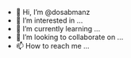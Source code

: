 - 👋 Hi, I’m @dosabmanz
- 👀 I’m interested in ...
- 🌱 I’m currently learning ...
- 💞️ I’m looking to collaborate on ...
- 📫 How to reach me ...

<!---
dosabmanz/dosabmanz is a ✨ special ✨ repository because its `README.md` (this file) appears on your GitHub profile.
You can click the Preview link to take a look at your changes.
--->
